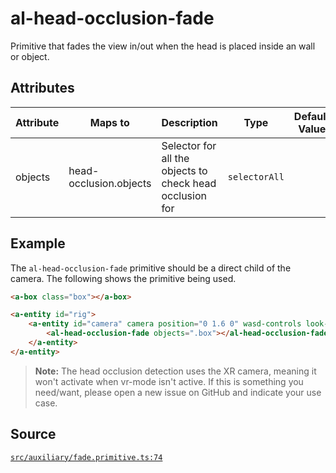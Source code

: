 # al-head-occlusion-fade
Primitive that fades the view in/out when the head is placed inside an wall or object.

## Attributes
| Attribute | Maps to | Description | Type | Default Value |
|-----------|---------|-------------|------|---------------|
| objects | head-occlusion.objects | Selector for all the objects to check head occlusion for | `selectorAll` |  |



## Example
The `al-head-occlusion-fade` primitive should be a direct child of the camera. The following shows
the primitive being used.
```HTML
<a-box class="box"></a-box>

<a-entity id="rig">
    <a-entity id="camera" camera position="0 1.6 0" wasd-controls look-controls>
        <al-head-occlusion-fade objects=".box"></al-head-occlusion-fade>
    </a-entity>
</a-entity>
```

> **Note:** The head occlusion detection uses the XR camera, meaning it won't activate when vr-mode isn't
> active. If this is something you need/want, please open a new issue on GitHub and indicate your use case.


## Source
[`src/auxiliary/fade.primitive.ts:74`](https://github.com/mrxz/aframe-locomotion/blob/15e65c2/src/auxiliary/fade.primitive.ts#L74)
